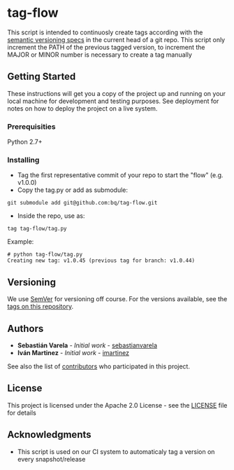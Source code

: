 # tag-flow

This script is intended to continuosly create tags according with the [semantic versioning specs](http://semver.org/) in the current head of a git repo. This script only increment the PATH of the previous tagged version, to increment the MAJOR or MINOR number is necessary to create a tag manually

## Getting Started

These instructions will get you a copy of the project up and running on your local machine for development and testing purposes. See deployment for notes on how to deploy the project on a live system.

### Prerequisities

Python 2.7+

### Installing

- Tag the first representative commit of your repo to start the "flow" (e.g. v1.0.0)
- Copy the tag.py or add as submodule:
```
git submodule add git@github.com:bq/tag-flow.git
```
- Inside the repo, use as:
```
tag tag-flow/tag.py
```

Example:
```
# python tag-flow/tag.py
Creating new tag: v1.0.45 (previous tag for branch: v1.0.44)
```

## Versioning

We use [SemVer](http://semver.org/) for versioning off course. For the versions available, see the [tags on this repository](https://github.com/bq/tag-flow/tags). 

## Authors

* **Sebastián Varela** - *Initial work* - [sebastianvarela](https://github.com/sebastianvarela)
* **Iván Martinez** - *Initial work* - [imartinez](https://github.com/imartinez)

See also the list of [contributors](https://github.com/your/project/contributors) who participated in this project.

## License

This project is licensed under the Apache 2.0 License - see the [LICENSE](LICENSE) file for details

## Acknowledgments

* This script is used on our CI system to automaticaly tag a version on every snapshot/release
